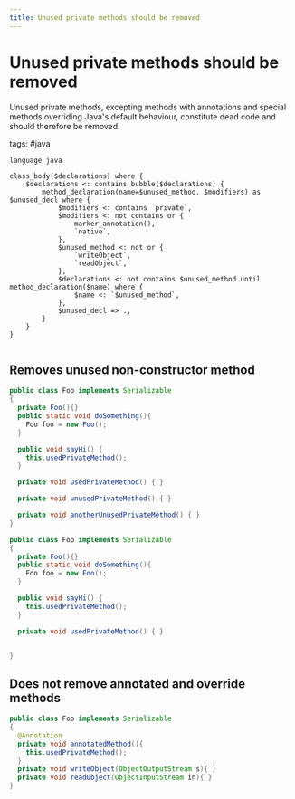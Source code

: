 ```yaml
---
title: Unused private methods should be removed
---
```


# Unused private methods should be removed

Unused private methods, excepting methods with annotations and special methods overriding Java's default behaviour, constitute dead code and should therefore be removed.

tags: #java

```grit
language java

class_body($declarations) where {
    $declarations <: contains bubble($declarations) {
        method_declaration(name=$unused_method, $modifiers) as $unused_decl where {
            $modifiers <: contains `private`,
            $modifiers <: not contains or {
                marker_annotation(),
                `native`,
            },
            $unused_method <: not or {
                `writeObject`,
                `readObject`,
            },
            $declarations <: not contains $unused_method until method_declaration($name) where {
                $name <: `$unused_method`,
            },
            $unused_decl => .,
        }
    }
}


```

## Removes unused non-constructor method

```java
public class Foo implements Serializable
{
  private Foo(){}
  public static void doSomething(){
    Foo foo = new Foo();
  }

  public void sayHi() {
    this.usedPrivateMethod();
  }

  private void usedPrivateMethod() { }

  private void unusedPrivateMethod() { }

  private void anotherUnusedPrivateMethod() { }
}
```

```java
public class Foo implements Serializable
{
  private Foo(){}
  public static void doSomething(){
    Foo foo = new Foo();
  }

  public void sayHi() {
    this.usedPrivateMethod();
  }

  private void usedPrivateMethod() { }


}
```

## Does not remove annotated and override methods

```java
public class Foo implements Serializable
{
  @Annotation
  private void annotatedMethod(){
    this.usedPrivateMethod();
  }
  private void writeObject(ObjectOutputStream s){ }
  private void readObject(ObjectInputStream in){ }
}
```

